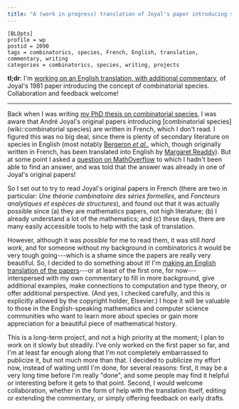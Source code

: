 ```yaml
---
title: "A (work in progress) translation of Joyal's paper introducing species"
---
```


    [BLOpts]
    profile = wp
    postid = 2090
    tags = combinatorics, species, French, English, translation, commentary, writing
    categories = combinatorics, species, writing, projects

**tl;dr**: I'm [working on an English translation, with additional
commentary](http://github.com/byorgey/series-formelles), of Joyal's
1981 paper introducing the concept of combinatorial species.
Collaboration and feedback welcome!

<hr />

Back when I was writing [my PhD thesis on combinatorial
species](https://github.com/byorgey/thesis), I was aware that André
Joyal's original papers introducing [combinatorial
species](wiki::combinatorial species) are written in French, which I
don't read.  I figured this was no big deal, since there is plenty of
secondary literature on species in English (most notably [Bergeron *et
al.*](http://www.cambridge.org/us/academic/subjects/mathematics/discrete-mathematics-information-theory-and-coding/combinatorial-species-and-tree-structures?format=HB&isbn=9780521573238),
which, though originally written in French, has been translated into
English by [Margaret Readdy](http://www.ms.uky.edu/~readdy/)).  But at
some point I asked a [question on
MathOverflow](https://mathoverflow.net/questions/171452/examples-of-functors-mathbfset-to-mathbfset-which-are-not-analytic)
to which I hadn't been able to find an answer, and was told that the
answer was already in one of Joyal's original papers!

So I set out to try to read Joyal's original papers in French (there
are two in particular: *Une théorie combinatoire des séries
formelles*, and *Foncteurs analytiques et espèces de structures*), and
found out that it was actually possible since (a) they are mathematics
papers, not high literature; (b) I already understand a lot of the
mathematics; and (c) these days, there are many easily accessible
tools to help with the task of translation.

However, although it was *possible* for me to read them, it was still
*hard work*, and for someone without my background in combinatorics it
would be very tough going---which is a shame since the papers are
really very beautiful.  So, I decided to do something about it! I'm
[making an English translation of the
papers](http://github.com/byorgey/series-formelles)---or at least of
the first one, for now---interspersed with my own commentary to fill
in more background, give additional examples, make connections to
computation and type theory, or offer additional perspective. (And
yes, I checked carefully, and this is explicitly allowed by the
copyright holder, Elsevier.)  I hope it will be valuable to those in the
English-speaking mathematics and computer science communities who want
to learn more about species or gain more appreciation for a beautiful
piece of mathematical history.

This is a long-term project, and not a high priority at the moment; I
plan to work on it slowly but steadily.  I've only worked on the first
paper so far, and I'm at least far enough along that I'm not
completely embarrassed to publicize it, but not much more than that.
I decided to publicize my effort now, instead of waiting until I'm
done, for several reasons: first, it may be a very long time before
I'm really "done", and some people may find it helpful or interesting
before it gets to that point.  Second, I would welcome collaboration,
whether in the form of help with the translation itself, editing or
extending the commentary, or simply offering feedback on early drafts.

